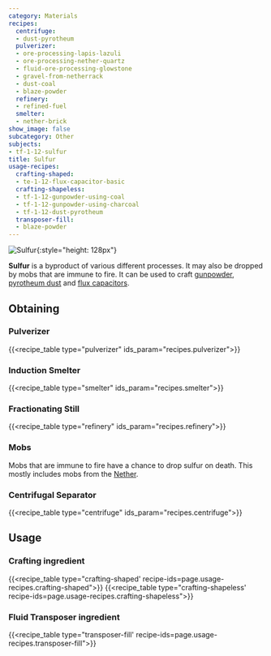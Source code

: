 ```yaml
---
category: Materials
recipes:
  centrifuge:
  - dust-pyrotheum
  pulverizer:
  - ore-processing-lapis-lazuli
  - ore-processing-nether-quartz
  - fluid-ore-processing-glowstone
  - gravel-from-netherrack
  - dust-coal
  - blaze-powder
  refinery:
  - refined-fuel
  smelter:
  - nether-brick
show_image: false
subcategory: Other
subjects:
- tf-1-12-sulfur
title: Sulfur
usage-recipes:
  crafting-shaped:
  - te-1-12-flux-capacitor-basic
  crafting-shapeless:
  - tf-1-12-gunpowder-using-coal
  - tf-1-12-gunpowder-using-charcoal
  - tf-1-12-dust-pyrotheum
  transposer-fill:
  - blaze-powder
---
```


![Sulfur](/images/docs/1.12/thermal-foundation/sulfur.png){:style="height: 128px"}


**Sulfur** is a byproduct of various different processes. It may also be dropped
by mobs that are immune to fire. It can be used to craft
[gunpowder](https://minecraft.gamepedia.com/Gunpowder), [pyrotheum
dust](../pyrotheum-dust/) and [flux capacitors](../../thermal-expansion/flux-capacitor/).


Obtaining
---------

### Pulverizer
{{<recipe_table type="pulverizer" ids_param="recipes.pulverizer">}}

### Induction Smelter
{{<recipe_table type="smelter" ids_param="recipes.smelter">}}

### Fractionating Still
{{<recipe_table type="refinery" ids_param="recipes.refinery">}}

### Mobs
Mobs that are immune to fire have a chance to drop sulfur on death. This mostly
includes mobs from the [Nether](https://minecraft.gamepedia.com/The_Nether).

### Centrifugal Separator
{{<recipe_table type="centrifuge" ids_param="recipes.centrifuge">}}


Usage
-----

### Crafting ingredient
{{<recipe_table type="crafting-shaped' recipe-ids=page.usage-recipes.crafting-shaped">}}
{{<recipe_table type="crafting-shapeless' recipe-ids=page.usage-recipes.crafting-shapeless">}}

### Fluid Transposer ingredient
{{<recipe_table type="transposer-fill' recipe-ids=page.usage-recipes.transposer-fill">}}
